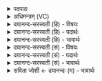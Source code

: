 <details><summary>पदपाठः</summary>

पु॒रा। क्रूरस्य॑। वि॒सृप॒ इति वि॒ऽसृपः॑। वि॒र॒प्शि॒न्निति॑ विऽरप्शिन्। उ॒दा॒दायेत्यु॑त्ऽआ॒दाय॑। पृ॒थि॒वीम्। जी॒वदा॑नु॒मिति॑ जी॒वऽदा॑नुम्। याम्। ऐर॑यन्। च॒न्द्रम॑सि। स्व॒धाभिः॑। ताम्। ऊँ॒ इत्यूँ॑। धीरा॑सः। अ॒नु॒दिश्येत्य॑नु॒ऽदिश्य॑। य॒ज॒न्ते॒। प्रोक्ष॑णी॒रिति॑ प्र॒ऽउक्ष॑णीः। आ। सा॒द॒य॒। द्वि॒ष॒तः। व॒धः अ॒सि॒। २८।
</details>

<details><summary>अधिमन्त्रम् (VC)</summary>

- यज्ञो देवता
- परमेष्ठी प्रजापतिर्ऋषिः
- विराड् ब्राह्मी पङ्क्तिः
- पञ्चमः
</details>

<details><summary>दयानन्द-सरस्वती (हि) - विषयः</summary>

वे दोष कैसे निवारण करने और वहाँ मनुष्यों को फिर क्या करना चाहिये, इस विषय का उपदेश अगले मन्त्र में किया है ॥
</details>

<details><summary>दयानन्द-सरस्वती (हि) - पदार्थः</summary>

पदार्थान्वयभाषाः -  हे (विरप्शिन्) महाशय महागुणवान् जगदीश्वर ! आपने (याम्) जिस (स्वधाभिः) अन्न आदि पदार्थों से युक्त और (जीवदानुम्) प्राणियों को जीवन देनेवाले पदार्थ तथा (पृथिवीम्) बहुत सी प्रजायुक्त पृथिवी को (उदादाय) ऊपर उठाकर (चन्द्रमसि) चन्द्रलोक के समीप स्थापन की है, इस कारण [ताम्] उस पृथिवी को (धीरासः) धीर बुद्धिवाले पुरुष प्राप्त होकर आपके (अनुदिश्य) अनुकूल चलकर [(यजन्ते)] यज्ञ का अनुष्ठान नित्य करते हैं। जैसे (चन्द्रमसि) आनन्द में वर्त्तमान होकर (धीरासः) बुद्धिमान् पुरुष (याम्) जिस (जीवदानुम्) जीवों की हितकारक (पृथिवीम्) पृथिवी के [(अनुदिश्य)] आश्रित होकर सेना और शस्त्रों को (उदादाय) क्रम से लेकर (विसृपः) जो कि युद्ध करनेवाले पुरुषों के प्रभाव दिखाने योग्य और (क्रूरस्य) शत्रुओं के अङ्ग विदीर्ण करनेवाले संग्राम के बीच में शत्रुओं को जीत कर राज्य को [ऐरयन्] प्राप्त होते हैं तथा जैसे इस उक्त प्रकार से धीर पुरुष (पुरा) पहिले समय में प्राप्त हुए जिन क्रियाओं से (प्रोक्षणीः, उ) अच्छी प्रकार पदार्थों को सींच के उनको [आसादय] सम्पादन करते हैं, वैसे ही (विरप्शिन्) महान् ऐश्वर्य्य की इच्छा करनेवाले पुरुष ! तू भी उसको प्राप्त होके ईश्वर का पूजन तथा पदार्थ सिद्धि करनेवाली उत्तम-उत्तम क्रियाओं का सम्पादन कर। जैसे (द्विषतः) शत्रुओं का (वधः) नाश (असि) हो, वैसे कामों को करके नित्य आनन्द में वर्तमान रह ॥२८॥
</details>

<details><summary>दयानन्द-सरस्वती (हि) - भावार्थः</summary>

भावार्थभाषाः -  जिस ईश्वर ने क्रम से अन्तरिक्ष में पृथिवी, पृथिवियों के समीप चन्द्रलोक, चन्द्रलोकों के समीप पृथिवियाँ, एक-दूसरे के समीप तारालोक और सब के बीच में अनेक सूर्य्यलोक तथा इन सब में नाना प्रकार की प्रजा रचकर स्थापन की है, वही परमेश्वर सब मनुष्यों को उपासना करने योग्य है। जब तक मनुष्य बल और क्रियाओं से युक्त होकर शत्रुओं को नहीं जीतते, तब तक राज्यसुख को नहीं प्राप्त हो सकते, क्योंकि बिना युद्ध और बल के शत्रु जन कभी नहीं डरते तथा विद्वान् लोग विद्या, न्याय और विनय के बिना यथावत् प्रजा के पालन करने को समर्थ नहीं हो सकते, इस कारण सब को जितेन्द्रिय होकर उक्त पदार्थों का सम्पादन करके सब के सुख के लिये उत्तम-उत्तम प्रयत्न करना चाहिये ॥२८॥
</details>

<details><summary>दयानन्द-सरस्वती (सं) - विषयः</summary>

ते दोषाः कथं निवारणीयास्तत्र मनुष्यैः पुनः किं करणीयमित्युपदिश्यते ॥
</details>

<details><summary>दयानन्द-सरस्वती (सं) - पदार्थः</summary>

पदार्थान्वयभाषाः -  हे विरप्शिन् जगदीश्वर ! भवानेव यां स्वधाभिर्युक्तां जीवदानुं पृथिवीमुदादाय चन्द्रमसि स्थापितवानस्ति तस्माद् धीरासस्तामिमां पृथिवीं प्राप्य भवन्तमनुदिश्य नित्यं यजन्ते, यथा चन्द्रमस्यानन्देन वर्त्तमाना धीरासः यां जीवदानुं पृथिवीमनुदिश्य सेनां शस्त्राण्युदादाय विसृपः क्रूरस्य मध्ये शत्रून् जित्वा राज्यमैरयन् प्राप्नुवन्ति। यथा चैवं कृत्वा धीरासः पुरा प्रोक्षणीश्चासादितवन्तस्तथैव। हे विरप्शिन् ! त्वमपि उ इति वितर्के तां प्राप्येश्वरं यज प्रोक्षणीश्चासादय यथा च द्विषतो वधोऽसि भवेत्। तथा कृत्वाऽऽनन्दे नित्यं प्रवर्त्तस्व ॥२८॥
</details>

<details><summary>दयानन्द-सरस्वती (सं) - भावार्थः</summary>

भावार्थभाषाः -  येनेश्वरेणान्तरिक्षे पृथिव्यस्तत्समीपे चन्द्रास्तत्समीपे पृथिव्योऽन्योन्यं समीपस्थानि नक्षत्राणि सर्वेषां मध्ये सूर्य्यलोका एतेषु विविधाः प्रजाश्च रचयित्वा स्थापिताः सर्वैस्तत्रस्थैर्मनुष्यैः स एवोपासितुं योग्योऽस्ति। न यावन्मनुष्या बलक्रियाभ्यां युक्ता भूत्वा शत्रून् विजयन्ते, नैव तावत्स्थिरं राज्यसुखं प्राप्नुवन्ति। नैव युद्धबलाभ्यां विना शत्रवो बिभ्यति। नैव च विद्यान्यायविनयैर्विना यथावत् प्रजाः पालयितुं शक्नुवन्ति तस्मात् सर्वैर्जितेन्द्रियैर्भूत्वैतत् समासाद्य सर्वेषां सुखं कर्तुमनुलक्ष्य नित्यं प्रयतितव्यम् ॥२८॥
</details>

<details><summary>सविता जोशी ← दयानन्दः (म) - भावार्थः</summary>

भावार्थभाषाः -  ज्या ईश्वराने नियमपूर्वक अंतरिक्षात पृथ्वी व तिच्याजवळ चंद्र, असंख्य तारे, त्या सर्वांमध्ये अनेक सूर्य अशी रचना करून त्यात विविध प्रकारच्या पदार्थांची निर्मिती केलेली आहे, अशा परमेश्वराची उपासना सर्वांनीच केली पाहिजे. जोपर्यंत माणूस बलवान बनून कर्म करण्यास उद्युक्त होणार नाही तोपर्यत तो शत्रूला जिंकणार नाही व राज्याचे सुख प्राप्त करू शकणार नाही. कारण युद्धाशिवाय, शक्तीशिवाय शत्रू कधीही घाबरणार नाही व विद्वान लोकही त्याशिवाय विद्या, न्याय व नम्रता यांच्या योगाने प्रजेचे पालन करू शकणार नाहीत. यासाठी सर्वांनी जितेंद्रिय बनून वरील पदार्थ प्राप्त करून सर्वांच्या सुखासाठी इष्ट प्रयत्न करावेत.
</details>